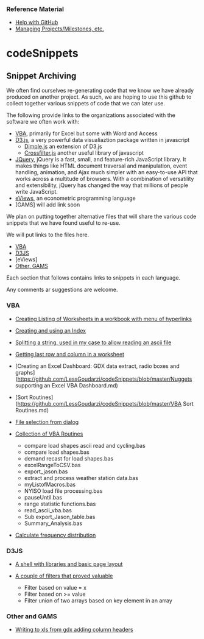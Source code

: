 ### Reference Material

* [Help with GitHub](https://help.github.com)
* [Managing Projects/Milestones, etc.](https://help.github.com/categories/100/articles)

codeSnippets
============

## Snippet Archiving

We often  find ourselves re-generating code that we know we have already produced on another project.  As such, we are hoping to use this github to collect together various snippets of code that we can later use.

The following provide links to the organizations associated with the software we often work with:

* [VBA](http://msdn.microsoft.com/en-us/office/ff688774.aspx), primarily for Excel but some with Word and Access  
* [D3.js](http://www.d3js.org), a very powerful data visualiaztion package written in javascript  
  * [Dimple.js](http://www.Dimplejs.org) an extension of D3.js
  * [Crossfilter.js](http://square.github.io/crossfilter/) another useful library of javascript
* [JQuery](http://jquery.com/), jQuery is a fast, small, and feature-rich JavaScript library. It makes things like HTML document traversal and manipulation, event handling, animation, and Ajax much simpler with an easy-to-use API that works across a multitude of browsers. With a combination of versatility and extensibility, jQuery has changed the way that millions of people write JavaScript.
* [eViews](http://www.eviews.com/home.html), an econometric programming language
* [GAMS] will add link soon

We plan on putting together alternative files that will share the various code snippets that we have found useful to re-use.

We will put links to the files here.

* [VBA](#vba-stuff)
* [D3JS](#d3-stuff)
* [eViews]
* [Other, GAMS](#other)

Each section that follows contains links to snippets in each language.

Any comments ar suggestions are welcome.

### <a name="vba-stuff" href="#vba-stuff"></a> VBA
* [Creating Listing of Worksheets in a workbook with menu of hyperlinks](https://github.com/LessGoudarzi/codeSnippets/blob/master/menu_of_worksheets)
* [Creating and using an Index](https://github.com/LessGoudarzi/codeSnippets/blob/master/examplesVBA.md)
* [Splitting a string, used in my case to allow reading an ascii file](https://github.com/LessGoudarzi/codeSnippets/blob/master/Splitter_read_acsii.md)
* [Getting last row and column in a worksheet](https://github.com/LessGoudarzi/codeSnippets/blob/master/vba_get_lastrow.md)
* [Creating an Excel Dashboard: GDX data extract, radio boxes and graphs](https://github.com/LessGoudarzi/codeSnippets/blob/master/Nuggets supporting an Excel VBA Dashboard.md)
* [Sort Routines](https://github.com/LessGoudarzi/codeSnippets/blob/master/VBA Sort Routines.md)
* [File selection from dialog](https://github.com/LessGoudarzi/codeSnippets/blob/master/VBA%20File%20Dialog.md)
* [Collection of VBA Routines](https://www.dropbox.com/sh/ami0jicq9ik347e/AACG6k5tmGnXG3vvpodzGITia?dl=0)

  * compare load shapes ascii read and cycling.bas
  * compare load shapes.bas
  * demand recast for load shapes.bas
  * excelRangeToCSV.bas
  * export_jason.bas
  * extract and process weather station data.bas
  * myListofMacros.bas
  * NYISO load file processing.bas
  * pauseUntil.bas
  * range statistic functions.bas
  * read_ascii_vba.bas
  * Sub export_Jason_table.bas
  * Summary_Analysis.bas
 
* [Calculate frequency distribution](https://github.com/LessGoudarzi/codeSnippets/blob/master/Histogram.md)


### <a name="d3-stuff" href="#vba-stuff"></a> D3JS
* [A shell with libraries and basic page layout](https://github.com/LessGoudarzi/codeSnippets/blob/master/shell_template.md)
* [A couple of filters that proved valuable](https://github.com/LessGoudarzi/codeSnippets/blob/master/filter_example.md)

  * Filter based on value = x
  * Filter based on >= value
  * Filter union of two arrays based on key element in an array

### <a name="other" href="#other"></a> Other and GAMS

* [Writing to xls from gdx adding column headers](GAMS_gdxxrw_Example.md)

